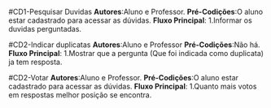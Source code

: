 #CD1-Pesquisar Duvidas
 **Autores**:Aluno e Professor.
 **Pré-Codições**:O	aluno estar cadastrado para acessar as dúvidas.
 **Fluxo Principal**:
 	1.Informar os duvidas perguntadas.

#CD2-Indicar duplicatas
 **Autores**:Aluno e Professor
 **Pré-Codições**:Não há.
 **Fluxo Principal**:
 	1.Mostrar que a pergunta (Que foi indicada como duplicata) ja tem resposta.

#CD2-Votar
 **Autores**:Aluno e Professor.
 **Pré-Codições**:O	aluno estar cadastrado para acessar as dúvidas.
 **Fluxo Principal**:
 	1.Quanto mais votos em respostas melhor posição se encontra.
 	

